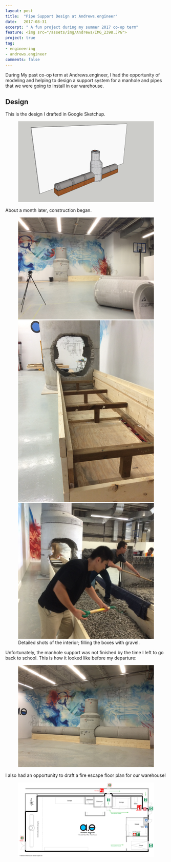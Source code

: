 ```yaml
---
layout: post
title:  "Pipe Support Design at Andrews.engineer"
date:   2017-08-31
excerpt: " A fun project during my summer 2017 co-op term"
feature: <img src="/assets/img/Andrews/IMG_2398.JPG">
project: true
tag:
- engineering
- andrews.engineer
comments: false
---
```


During My past co-op term at Andrews.engineer, I had the opportunity of modeling and helping to design a support system for a manhole and pipes that we were going to install in our warehouse.

## Design
This is the design I drafted in Google Sketchup.

<figure>
	<img src="/assets/img/Andrews/mh overview wood boxes.png">
</figure>

About a month later, construction began.

<figure class="third">
	<img src="/assets/img/Andrews/IMG_2566.JPG">
	<img src="/assets/img/Andrews/IMG_2567.JPG">
	<img src="/assets/img/Andrews/IMG_2592.JPG">
	<figcaption>Detailed shots of the interior; filling the boxes with gravel.</figcaption>
</figure>

Unfortunately, the manhole support was not finished by the time I left to go back to school. This is how it looked like before my departure:

<figure>
	<img src="/assets/img/Andrews/IMG_2606.JPG">
</figure>

I also had an opportunity to draft a fire escape floor plan for our warehouse!

<figure>
	<img src="/assets/img/Andrews/even more basic.pdf">
</figure>
